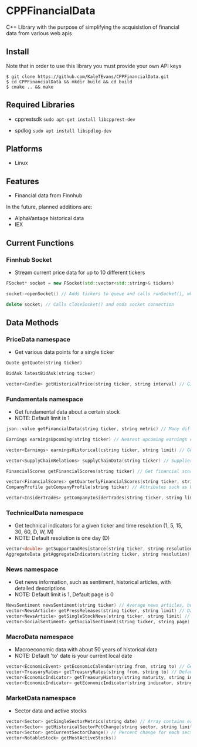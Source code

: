 # CPPFinancialData

C++ Library with the purpose of simplifying the acquisistion of financial data from various web apis

## Install

Note that in order to use this library you must provide your own API keys

```console
$ git clone https://github.com/KaleTEvans/CPPFinancialData.git
$ cd CPPFinancialData && mkdir build && cd build
$ cmake .. && make 
```

## Required Libraries
* cpprestsdk
```sudo apt-get install libcpprest-dev```

* spdlog
```sudo apt install libspdlog-dev```

## Platforms 
* Linux

## Features
* Financial data from Finnhub

In the future, planned additions are:
* AlphaVantage historical data
* IEX

## Current Functions

### Finnhub Socket
* Stream current price data for up to 10 different tickers

```c++
FSocket* socket = new FSocket(std::vector<std::string>& tickers)

socket->openSocket() // Adds tickers to queue and calls runSocket(), which opens up the socket connection until destructor is called

delete socket; // Calls closeSocket() and ends socket connection
```

## Data Methods

### PriceData namespace
* Get various data points for a single ticker

```c++
Quote getQuote(string ticker)

BidAsk latestBidAsk(string ticker)

vector<Candle> getHistoricalPrice(string ticker, string interval) // Gives price data for up to about two months, depending on interval
```

### Fundamentals namespace
* Get fundamental data about a certain stock
* NOTE: Default limit is 1

```c++
json::value getFinancialData(string ticker, string metric) // Many different metrics, see finnhub api docs

Earnings earningsUpcoming(string ticker) // Nearest upcoming earnings date and estimates

vector<Earnings> earningsHistorical(cstring ticker, string limit) // Get list of all historical earnings 

vector<SupplyChainRelations> supplyChainData(string ticker) // Suppliers and customers for a certain company and their level of correlation

FinancialScores getFinancialScores(string ticker) // Get financial scores, such as P/E, debt ratio, etc

vector<FinancialScores> getQuarterlyFinancialScores(string ticker, string limit)
CompanyProfile getCompanyProfile(string ticker) // Attributes such as beta, average volume, market cap, etc

vector<InsiderTrades> getCompanyInsiderTrades(string ticker, string limit) // List of all insider transactions and dates
```

### TechnicalData namespace
* Get technical indicators for a given ticker and time resolution (1, 5, 15, 30, 60, D, W, M)
* NOTE: Default resolution is one day (D)

```c++
vector<double> getSupportAndResistance(string ticker, string resolution); 
AggregateData getAggregateIndicators(string ticker, string resolution); // Gathers signals from various technical indicators and provides a summary

```

### News namespace
* Get news information, such as sentiment, historical articles, with detailed descriptions
* NOTE: Default limit is 1, Default page is 0

```C++
NewsSentiment newsSentiment(string ticker) // Average news articles, bullish / bearish, sector averages, etc
vector<NewsArticle> getPressReleases(string ticker, string limit) // Data goes back to about 2019
vector<NewsArticle> getSingleStockNews(string ticker, string limit) // Same data as press releases but not as tailored to a single ticker
vector<SocialSentiment> getSocialSentiment(string ticker, string page) // 100 per page, data from stocktwits and twitter
```

### MacroData namespace
* Macroeconomic data with about 50 years of historical data
* NOTE: Default 'to' date is your current local date

```C++
vector<EconomicEvent> getEconomicCalendar(string from, string to) // Get economic calendar, filters only EU and US events with an impact of medium-high
vector<TreasuryRates> getTreasuryRates(string from, string to) // Default will give last 30 days, maximum is 3 months of data at a time, these are updated daily
vector<EconomicIndicator> getTreasuryHistory(string maturity, string interval) // Available intervals are 3month, 2year, 5year, 7year, 10year, and 30year
vector<EconomicIndicator> getEconomicIndicator(string indicator, string from, string to) // Various data, listed in header file
```

### MarketData namespace
* Sector data and active stocks

```C++
vector<Sector> getSingleSectorMetrics(string date) // Array contains each ector current P/E, daily data
vector<Sector> getHistoricalSectorPctChange(string sector, string limit)
vector<Sector> getCurrentSectorChange() // Percent change for each sector, updated hourly
vector<NotableStock> getMostActiveStocks()
```